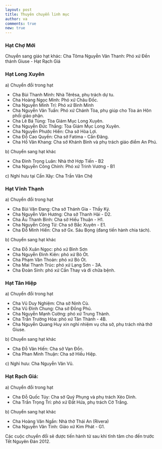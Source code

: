 ```yaml
---
layout: post
title: Thuyên chuyển linh mục
author: va
comments: true
new: true
---
```


### Hạt Chợ Mới

Chuyển sang giáo hạt khác: Cha Tôma Nguyễn Văn Thanh: Phó xứ Đền thánh Giuse - Hạt Rạch Giá

### Hạt Long Xuyên

a) Chuyển đổi trong hạt

- Cha Bùi Thanh Minh: Nhà Têrêsa, phụ trách dự tu.
- Cha Hoàng Ngọc Minh: Phó xứ Châu Đốc.
- Cha Nguyễn Minh Trí: Phó xứ Bình Minh
- Cha Nguyễn Văn Tuấn: Phó xứ Chánh Tòa, phụ giúp cho Tòa án Hôn phối giáo phận.
- Cha Lê Bá Tùng: Tòa Giám Mục Long Xuyên.
- Cha Nguyễn Đức Thắng: Tòa Giám Mục Long Xuyên.
- Cha Nguyễn Phước Hiền: Cha sở Hòa Lợi.
- Cha Đỗ Cao Quyền: Cha sở Fatima - Cần Đăng.
- Cha Hồ Văn Khang: Cha sở Khánh Bình và phụ trách giáo điểm An Phú.

b) Chuyển sang hạt khác

- Cha Đinh Trọng Luân: Nhà thờ Hợp Tiến - B2
- Cha Nguyễn Công Chính: Phó xứ Trinh Vương - B1

c) Nghỉ hưu tại Cần Xây: Cha Trần Văn Chệ

### Hạt Vĩnh Thạnh

a) Chuyển đổi trong hạt

- Cha Bùi Văn Đang: Cha sở Thánh Gia - Thầy Ký.
- Cha Nguyễn Văn Hương: Cha sở Thanh Hải - D2.
- Cha Âu Thanh Bình: Cha sở Hiếu Thuận - H1.
- Cha Nguyễn Công Từ: Cha sở Bắc Xuyên - E1.
- Cha Đỗ Minh Hiến: Cha sở Gx. Sáu Bọng (đang tiến hành chia tách).

b) Chuyển sang hạt khác

- Cha Đỗ Xuân Ngọc: phó xứ Bình Sơn
- Cha Nguyễn Đình Kiên: phó xứ Bò Ót.
- Cha Phạm Văn Thoán: phó xứ Bò Ót.
- Cha Mai Thanh Trúc: phó xứ Lạng Sơn - 3A.
- Cha Đoàn Sinh: phó xứ Cần Thay và đi chữa bệnh.

### Hạt Tân Hiệp

a) Chuyển đổi trong hạt

- Cha Vũ Duy Nghiệm: Cha sở Ninh Cù.
- Cha Vũ Đình Chung: Cha sở Đồng Phú.
- Cha Nguyễn Mạnh Cường: phó xứ Trung Thành.
- Cha Trần Trường Hòa: phó xứ Tân Thành - 4B.
- Cha Nguyễn Quang Huy xin nghỉ nhiệm vụ cha sở, phụ trách nhà thờ Giuse.

b) Chuyển sang hạt khác

- Cha Đỗ Văn Hiến: Cha sở Vạn Đồn.
- Cha Phan Minh Thuận: Cha sở Hiếu Hiệp.

c) Nghỉ hưu: Cha Nguyễn Văn Vũ.

### Hạt Rạch Giá:

a) Chuyển đổi trong hạt

- Cha Đỗ Quốc Túy: Cha sở Quý Phụng và phụ trách Xẻo Dinh.
- Cha Trần Trọng Trí: phó xứ Đất Hứa, phụ trách Cờ Trắng.

b) Chuyển sang hạt khác

- Cha Hoàng Văn Ngần: Nhà thờ Thái An (Rivera)
- Cha Nguyễn Văn Tinh: Giáo xứ Kim Phát - G1.

Các cuộc chuyển đổi sẽ được tiến hành từ sau khi tĩnh tâm cho đến trước Tết Nguyên Đán 2012.
